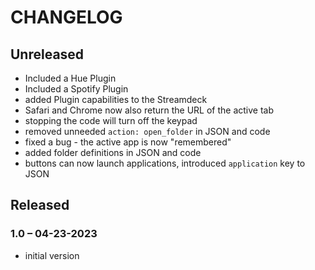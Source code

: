
# CHANGELOG

## Unreleased

- Included a Hue Plugin
- Included a Spotify Plugin
- added Plugin capabilities to the Streamdeck
- Safari and Chrome now also return the URL of the active tab
- stopping the code will turn off the keypad
- removed unneeded `action: open_folder` in JSON and code
- fixed a bug -  the active app is now "remembered"
- added folder definitions in JSON and code
- buttons can now launch applications, introduced `application` key to JSON

## Released

### 1.0 – 04-23-2023

- initial version

